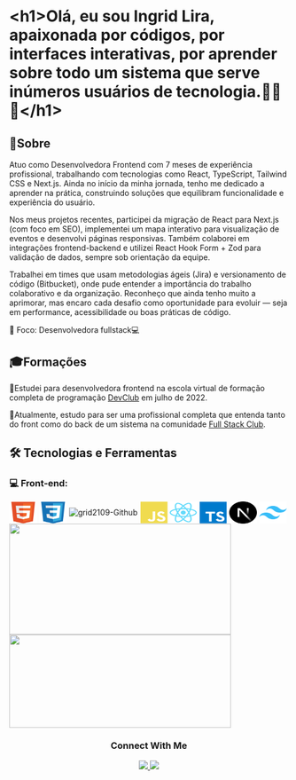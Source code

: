 <h1>&lt;h1&gt;Olá, eu sou Ingrid Lira, apaixonada por códigos, por interfaces interativas, por aprender sobre todo um sistema que serve inúmeros usuários de tecnologia.👋😊💕&lt;/h1&gt; </h1>

<h2>💫Sobre</h2>
Atuo como Desenvolvedora Frontend com 7 meses de experiência profissional, trabalhando com tecnologias como React, TypeScript, Tailwind CSS e Next.js. Ainda no início da minha jornada, tenho me dedicado a aprender na prática, construindo soluções que equilibram funcionalidade e experiência do usuário.

Nos meus projetos recentes, participei da migração de React para Next.js (com foco em SEO), implementei um mapa interativo para visualização de eventos e desenvolvi páginas responsivas. Também colaborei em integrações frontend-backend e utilizei React Hook Form + Zod para validação de dados, sempre sob orientação da equipe.

Trabalhei em times que usam metodologias ágeis (Jira) e versionamento de código (Bitbucket), onde pude entender a importância do trabalho colaborativo e da organização. Reconheço que ainda tenho muito a aprimorar, mas encaro cada desafio como oportunidade para evoluir — seja em performance, acessibilidade ou boas práticas de código. 


🎯 Foco: Desenvolvedora fullstack💻

<h2>🎓Formações</h2>
🌱Estudei para desenvolvedora frontend na escola virtual de formação completa de programação 
<a href="https://rodolfomori.com/devclub/" target="_blank" rel="noreferrer noopener">DevClub</a> em julho de 2022. 

🚀Atualmente, estudo para ser uma profissional completa que entenda tanto do front como do back de um sistema na comunidade <a href="https://www.fullstackclub.com.br/" target="_blank" rel="noreferrer noopener">Full Stack Club</a>.


<h2> 🛠 Tecnologias e Ferramentas</h2>
<h3>💻 Front-end:</h3>


<div style="display: inline_block">
  <img align="center" alt="grid2109-HTML" height="40" width="50" src="https://raw.githubusercontent.com/devicons/devicon/master/icons/html5/html5-original.svg">
  <img align="center" alt="grid2109-CSS" height="40" width="50" src="https://raw.githubusercontent.com/devicons/devicon/master/icons/css3/css3-original.svg">
  <img align="center" alt="grid2109-Github" height="40" width="50" src="https://raw.githubusercontent.com/jmnote/z-icons/master/svg/git.svg">
  <img align="center" alt="grid2109-Js" height="40" width="50" src="https://raw.githubusercontent.com/devicons/devicon/master/icons/javascript/javascript-plain.svg">
  <img align="center" alt="grid2109-React" height="40" width="50" src="https://raw.githubusercontent.com/devicons/devicon/master/icons/react/react-original.svg">
  <img align="center" alt="grid2109-TypeScript" height="40" width="50" src="https://raw.githubusercontent.com/devicons/devicon/master/icons/typescript/typescript-original.svg">
  <img align="center" alt="grid2109-Next" height="40" width="50" src="https://raw.githubusercontent.com/devicons/devicon/master/icons/nextjs/nextjs-original.svg">
 <img align="center" alt="grid2109-Tailwind" height="40" width="50" src="https://raw.githubusercontent.com/devicons/devicon/master/icons/tailwindcss/tailwindcss-original.svg">
</div>

<div>
  <a href="https://github.com/grid2109/github-readme-stats">
    <img width=400 height=200 align="center" src="https://github-readme-stats.vercel.app/api?username=grid2109&show_icons=true&theme=neon&include_all_commits" />
  </a>
  <a href="https://github.com/grid2109/github-readme-stats">
  <img width=400 height=168 align="center" src="https://github-readme-stats.vercel.app/api/top-langs?username=grid2109&layout=donut&langs_count=5&theme=transparent" />
  </a>
</div>

<h3 align="center">Connect With Me</h3>
<p align="center">
  <a href="https://www.linkedin.com/in/grid-lira/">
    <img height="25px" src="https://img.shields.io/badge/-LINKEDIN-000000?style=flat-square&logo=Linkedin&logoColor=0e76a8&link=linkedin.com/in/grid-lira/" />
  </a>
  

  <a href="mailto:ingridferreiradoalira6411@gmail.com">
    <img height="25px" src="https://img.shields.io/badge/-GMAIL-000000?style=flat-square&logo=Gmail&logoColor=ff0000&link=mailto:ingridferreiradoalira6411@gmail.com" />
  </a>
</p>



